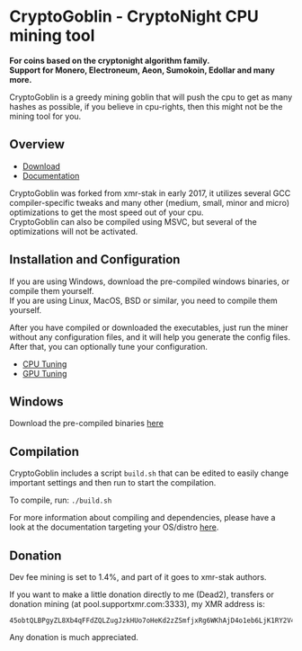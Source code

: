 # CryptoGoblin - CryptoNight CPU mining tool
**For coins based on the cryptonight algorithm family.**<br>
**Support for Monero, Electroneum, Aeon, Sumokoin, Edollar and many more.**

CryptoGoblin is a greedy mining goblin that will push the cpu to get as many hashes as possible,
if you believe in cpu-rights, then this might not be the mining tool for you.

## Overview
* [Download](https://github.com/Dead2/CryptoGoblin/releases)
* [Documentation](https://github.com/Dead2/CryptoGoblin/tree/master/doc)

CryptoGoblin was forked from xmr-stak in early 2017, it utilizes several GCC compiler-specific tweaks and
many other (medium, small, minor and micro) optimizations to get the most speed out of your cpu.<br>
CryptoGoblin can also be compiled using MSVC, but several of the optimizations will not be activated.

## Installation and Configuration
If you are using Windows, download the pre-compiled windows binaries, or compile them yourself.<br>
If you are using Linux, MacOS, BSD or similar, you need to compile them yourself.

After you have compiled or downloaded the executables, just run the miner without any configuration files,
and it will help you generate the config files. After that, you can optionally tune your configuration.
* [CPU Tuning](doc/tuning-cpu.md)
* [GPU Tuning](doc/tuning-gpu.md)

## Windows
Download the pre-compiled binaries [here](https://github.com/Dead2/CryptoGoblin/releases)

## Compilation
CryptoGoblin includes a script `build.sh` that can be edited to easily change important settings
and then run to start the compilation.

To compile, run:
`./build.sh`

For more information about compiling and dependencies, please have a look at the documentation
targeting your OS/distro [here](https://github.com/Dead2/CryptoGoblin/tree/master/doc).

## Donation
Dev fee mining is set to 1.4%, and part of it goes to xmr-stak authors.

If you want to make a little donation directly to me (Dead2), transfers or donation mining (at pool.supportxmr.com:3333), my XMR address is:
```
45obtQLBPgyZL8Xb4qFFdZQLZugJzkHUo7oHeKd2zZSmfjxRg6WKhAjD4o1eb6LjK1RY2V4sp1nmDAity9Ks9NvZHw8z1EL
```
Any donation is much appreciated.

